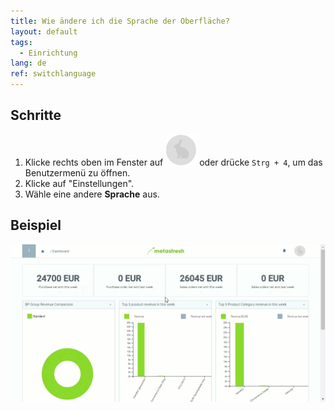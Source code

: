 ```yaml
---
title: Wie ändere ich die Sprache der Oberfläche?
layout: default
tags:
  - Einrichtung
lang: de
ref: switchlanguage
---
```


## Schritte

1. Klicke rechts oben im Fenster auf ![](assets/UserMenu_Rabbit_WebUI.png) oder drücke `Strg + 4`, um das Benutzermenü zu öffnen.
1. Klicke auf "Einstellungen".
1. Wähle eine andere **Sprache** aus.

## Beispiel

![](../DE/assets/SwitchLanguage_DE-EN.gif)
